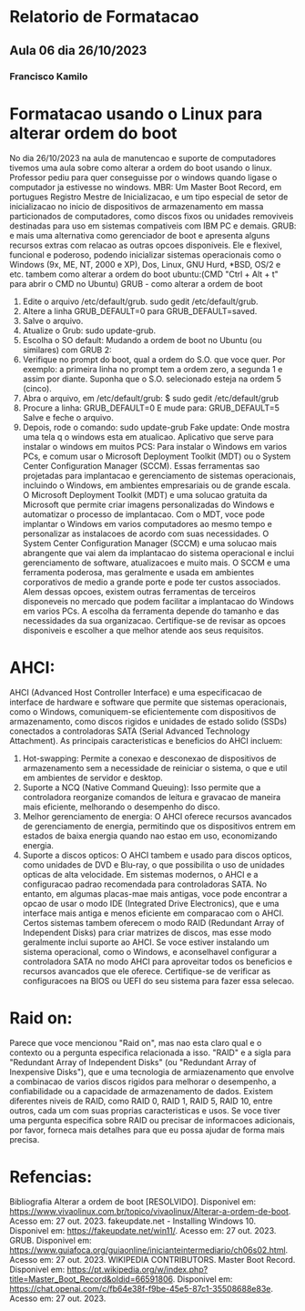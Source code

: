 # Relatorio de Formatacao
## Aula 06 dia 26/10/2023
### Francisco Kamilo

# Formatacao usando o Linux para alterar ordem do boot

No dia 26/10/2023 na aula de manutencao e suporte de computadores tivemos uma aula sobre como alterar a ordem do boot usando o linux. Professor pediu para quer conseguisse por o windows quando ligase o computador ja estivesse no windows. MBR: Um Master Boot Record, em portugues Registro Mestre de Inicializacao, e um tipo especial de setor de inicializacao no inicio de dispositivos de armazenamento em massa particionados de computadores, como discos fixos ou unidades removiveis destinadas para uso em sistemas compativeis com IBM PC e demais. GRUB: e mais uma alternativa como gerenciador de boot e apresenta alguns recursos extras com relacao as outras opcoes disponiveis. Ele e flexivel, funcional e poderoso, podendo inicializar sistemas operacionais como o Windows (9x, ME, NT, 2000 e XP), Dos, Linux, GNU Hurd, *BSD, OS/2 e etc. tambem como alterar a ordem do boot ubuntu:(CMD "Ctrl + Alt + t" para abrir o CMD no Ubuntu)
 GRUB - como alterar a ordem de boot
1. Edite o arquivo /etc/default/grub. sudo gedit /etc/default/grub.
2. Altere a linha GRUB_DEFAULT=0 para GRUB_DEFAULT=saved.
3. Salve o arquivo.
4. Atualize o Grub: sudo update-grub.
5. Escolha o SO default:
Mudando a ordem de boot no Ubuntu (ou similares) com GRUB 2:
1. Verifique no prompt do boot, qual a ordem do S.O. que voce quer.
Por exemplo: a primeira linha no prompt tem a ordem zero, a segunda 1 e assim por diante. Suponha que o S.O. selecionado esteja na ordem 5 (cinco).
2. Abra o arquivo, em /etc/default/grub:
 $ sudo gedit /etc/default/grub
3. Procure a linha:
GRUB_DEFAULT=0
E mude para:
GRUB_DEFAULT=5
Salve e feche o arquivo.
4. Depois, rode o comando:
sudo update-grub
Fake update: Onde mostra uma tela q o windows esta em atualicao.
Aplicativo que serve para instalar o windows em muitos PCS:
Para instalar o Windows em varios PCs, e comum usar o Microsoft Deployment Toolkit (MDT) ou o System Center Configuration Manager (SCCM). Essas ferramentas sao projetadas para implantacao e gerenciamento de sistemas operacionais, incluindo o Windows, em ambientes empresariais ou de grande escala.
O Microsoft Deployment Toolkit (MDT) e uma solucao gratuita da Microsoft que permite criar imagens personalizadas do Windows e automatizar o processo de implantacao. Com o MDT, voce pode implantar o Windows em varios computadores ao mesmo tempo e personalizar as instalacoes de acordo com suas necessidades.
O System Center Configuration Manager (SCCM) e uma solucao mais abrangente que vai alem da implantacao do sistema operacional e inclui gerenciamento de software, atualizacoes e muito mais. O SCCM e uma ferramenta poderosa, mas geralmente e usada em ambientes corporativos de medio a grande porte e pode ter custos associados.
Alem dessas opcoes, existem outras ferramentas de terceiros disponeveis no mercado que podem facilitar a implantacao do Windows em varios PCs. A escolha da ferramenta depende do tamanho e das necessidades da sua organizacao. Certifique-se de revisar as opcoes disponiveis e escolher a que melhor atende aos seus requisitos.
# AHCI: 
AHCI (Advanced Host Controller Interface) e uma especificacao de interface de hardware e software que permite que sistemas operacionais, como o Windows, comuniquem-se eficientemente com dispositivos de armazenamento, como discos rigidos e unidades de estado solido (SSDs) conectados a controladoras SATA (Serial Advanced Technology Attachment).
As principais caracteristicas e beneficios do AHCI incluem:
1. Hot-swapping: Permite a conexao e desconexao de dispositivos de armazenamento sem a necessidade de reiniciar o sistema, o que e util em ambientes de servidor e desktop.
2. Suporte a NCQ (Native Command Queuing): Isso permite que a controladora reorganize comandos de leitura e gravacao de maneira mais eficiente, melhorando o desempenho do disco.
3. Melhor gerenciamento de energia: O AHCI oferece recursos avancados de gerenciamento de energia, permitindo que os dispositivos entrem em estados de baixa energia quando nao estao em uso, economizando energia.
4. Suporte a discos opticos: O AHCI tambem e usado para discos opticos, como unidades de DVD e Blu-ray, o que possibilita o uso de unidades opticas de alta velocidade.
Em sistemas modernos, o AHCI e a configuracao padrao recomendada para controladoras SATA. No entanto, em algumas placas-mae mais antigas, voce pode encontrar a opcao de usar o modo IDE (Integrated Drive Electronics), que e uma interface mais antiga e menos eficiente em comparacao com o AHCI. Certos sistemas tambem oferecem o modo RAID (Redundant Array of Independent Disks) para criar matrizes de discos, mas esse modo geralmente inclui suporte ao AHCI.
Se voce estiver instalando um sistema operacional, como o Windows, e aconselhavel configurar a controladora SATA no modo AHCI para aproveitar todos os beneficios e recursos avancados que ele oferece. Certifique-se de verificar as configuracoes na BIOS ou UEFI do seu sistema para fazer essa selecao.
# Raid on:
 Parece que voce mencionou "Raid on", mas nao esta claro qual e o contexto ou a pergunta especifica relacionada a isso. "RAID" e a sigla para "Redundant Array of Independent Disks" (ou "Redundant Array of Inexpensive Disks"), que e uma tecnologia de armiazenamento que envolve a combinacao de varios discos rigidos para melhorar o desempenho, a confiabilidade ou a capacidade de armazenamento de dados. Existem diferentes niveis de RAID, como RAID 0, RAID 1, RAID 5, RAID 10, entre outros, cada um com suas proprias caracteristicas e usos.
Se voce tiver uma pergunta especifica sobre RAID ou precisar de informacoes adicionais, por favor, forneca mais detalhes para que eu possa ajudar de forma mais precisa.
# Refencias:
Bibliografia
Alterar a ordem de boot [RESOLVIDO]. Disponivel em: <https://www.vivaolinux.com.br/topico/vivaolinux/Alterar-a-ordem-de-boot>. Acesso em: 27 out. 2023.
fakeupdate.net - Installing Windows 10. Disponivel em: <https://fakeupdate.net/win11/>. Acesso em: 27 out. 2023.
GRUB. Disponivel em: <https://www.guiafoca.org/guiaonline/inicianteintermediario/ch06s02.html>. Acesso em: 27 out. 2023.
WIKIPEDIA CONTRIBUTORS. Master Boot Record. Disponivel em: <https://pt.wikipedia.org/w/index.php?title=Master_Boot_Record&oldid=66591806>.
Disponivel em: <https://chat.openai.com/c/fb64e38f-f9be-45e5-87c1-35508688e83e>. Acesso em: 27 out. 2023.